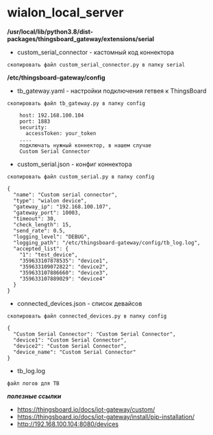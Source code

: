 # wialon_local_server

**/usr/local/lib/python3.8/dist-packages/thingsboard_gateway/extensions/serial** 
- custom_serial_connector - кастомный код коннектора
```
скопировать файл custom_serial_connector.py в папку serial
```

**/etc/thingsboard-gateway/config**
- tb_gateway.yaml - настройки подключения гетвея к ThingsBoard
```
скопировать файл tb_gateway.py в папку config

    host: 192.168.100.104
    port: 1883
    security:
      accessToken: your_token
    ....
    подключать нужный коннектор, в нашем случае 
    Custom Serial Connector
```
- custom_serial.json - конфиг коннектора
```
скопировать файл custom_serial.py в папку config

{
  "name": "Custom serial connector",
  "type": "wialon device",
  "gateway_ip": "192.168.100.107",
  "gateway_port": 10003,
  "timeout": 30,
  "check_length": 15,
  "send_rate": 0.5,
  "logging_level": "DEBUG",
  "logging_path": "/etc/thingsboard-gateway/config/tb_log.log",
  "accepted_list": {
    "1": "test_device",
    "359633107878535": "device1",
    "359633109072822": "device2",
    "359633107886660": "device3",
    "359633107889029": "device4"
  }
}

```
- connected_devices.json - список девайсов
```
скопировать файл connected_devices.py в папку config

{
  "Custom Serial Connector": "Custom Serial Connector",
  "device1": "Custom Serial Connector",
  "device2": "Custom Serial Connector",
  "device_name": "Custom Serial Connector"
}
```

- tb_log.log
```
файл логов для TB
```

***полезные ссылки***
- https://thingsboard.io/docs/iot-gateway/custom/
- https://thingsboard.io/docs/iot-gateway/install/pip-installation/
- http://192.168.100.104:8080/devices